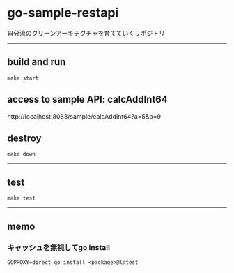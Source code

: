 # go-sample-restapi

自分流のクリーンアーキテクチャを育てていくリポジトリ

---

## build and run
```
make start
```

## access to sample API: calcAddInt64
http://localhost:8083/sample/calcAddInt64?a=5&b=9

## destroy
```
make down
```

---

## test
```
make test
```

---

## memo

### キャッシュを無視してgo install
```
GOPROXY=direct go install <package>@latest
```
